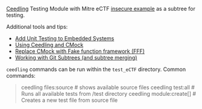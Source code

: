 [Ceedling](https://github.com/ThrowTheSwitch/Ceedling) Testing Module with Mitre eCTF [insecure example](https://github.com/mitre-cyber-academy/2023-ectf-insecure-example) as a subtree for testing. 

Additional tools and tips: 
- [Add Unit Testing to Embedded Systems](https://www.electronvector.com/blog/add-unit-tests-to-your-current-project-with-ceedling)
- [Using Ceedling and CMock](https://blog.zaleos.net/unit-testing-c-code-with-ceedling-and-cmock/)
- [Replace CMock with Fake function framework (FFF)](https://github.com/ElectronVector/fake_function_framework/tree/f89ae3f0945a76333f48db6e6f654a76acd12e3a)
- [Working with Git Subtrees (and subtree merging)](https://www.atlassian.com/git/tutorials/git-subtree)

`ceedling`  commands can be run within the `test_eCTF` directory. Common commands: 
>   ceedling files:source # shows available source files
>   ceedling test:all # Runs all available tests from /test directory
>   ceedling module:create[<nameOfFile>] # Creates a new test file from source file <nameOfFile>